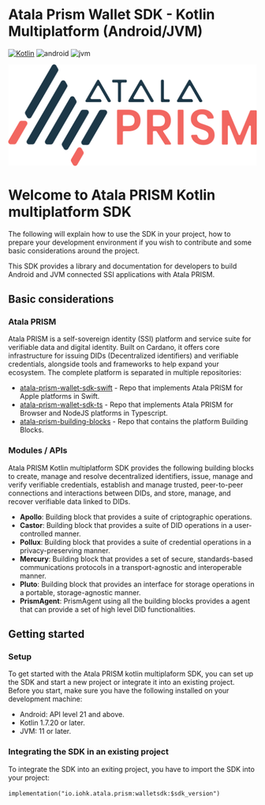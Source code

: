 # Atala Prism Wallet SDK - Kotlin Multiplatform (Android/JVM)

[![Kotlin](https://img.shields.io/badge/kotlin-1.7.20-blue.svg?logo=kotlin)](http://kotlinlang.org)
![android](https://camo.githubusercontent.com/b1d9ad56ab51c4ad1417e9a5ad2a8fe63bcc4755e584ec7defef83755c23f923/687474703a2f2f696d672e736869656c64732e696f2f62616467652f706c6174666f726d2d616e64726f69642d3645444238442e7376673f7374796c653d666c6174)
![jvm](https://camo.githubusercontent.com/700f5dcd442fd835875568c038ae5cd53518c80ae5a0cf12c7c5cf4743b5225b/687474703a2f2f696d672e736869656c64732e696f2f62616467652f706c6174666f726d2d6a766d2d4442343133442e7376673f7374796c653d666c6174)

![Atala Prism Logo](Logo.png)

# Welcome to Atala PRISM Kotlin multiplatform SDK

The following will explain how to use the SDK in your project, how to prepare your development environment if you wish to contribute and some basic considerations around the project.

This SDK provides a library and documentation for developers to build Android and JVM connected SSI applications with Atala PRISM.

## Basic considerations

### Atala PRISM

Atala PRISM is a self-sovereign identity (SSI) platform and service suite for verifiable data and digital identity. Built on Cardano, it offers core infrastructure for issuing DIDs (Decentralized identifiers) and verifiable credentials, alongside tools and frameworks to help expand your ecosystem.
The complete platform is separated in multiple repositories:

* [atala-prism-wallet-sdk-swift](https://github.com/input-output-hk/atala-prism-wallet-sdk-swift) - Repo that implements Atala PRISM for Apple platforms in Swift.
* [atala-prism-wallet-sdk-ts](https://github.com/input-output-hk/atala-prism-wallet-sdk-ts) - Repo that implements Atala PRISM for Browser and NodeJS platforms in Typescript.
* [atala-prism-building-blocks](https://github.com/input-output-hk/atala-prism-building-blocks) - Repo that contains the platform Building Blocks.

### Modules / APIs

Atala PRISM Kotlin multiplatform SDK provides the following building blocks to create, manage and resolve decentralized identifiers, issue, manage and verify verifiable credentials, establish and manage trusted, peer-to-peer connections and interactions between DIDs, and store, manage, and recover verifiable data linked to DIDs.

* __Apollo__: Building block that provides a suite of criptographic operations.
* __Castor__: Building block that provides a suite of DID operations in a user-controlled manner.
* __Pollux__: Building block that provides a suite of credential operations in a privacy-preserving manner.
* __Mercury__: Building block that provides a set of secure, standards-based communications protocols in a transport-agnostic and interoperable manner.
* __Pluto__: Building block that provides an interface for storage operations in a portable, storage-agnostic manner.
* __PrismAgent__: PrismAgent using all the building blocks provides a agent that can provide a set of high level DID functionalities.

## Getting started

### Setup

To get started with the Atala PRISM kotlin multiplaform SDK, you can set up the SDK and start a new project or integrate it into an existing project. Before you start, make sure you have the following installed on your development machine:

- Android: API level 21 and above.
- Kotlin 1.7.20 or later.
- JVM: 11 or later.

### Integrating the SDK in an existing project

To integrate the SDK into an exiting project, you have to import the SDK into your project:

`implementation("io.iohk.atala.prism:walletsdk:$sdk_version")`

